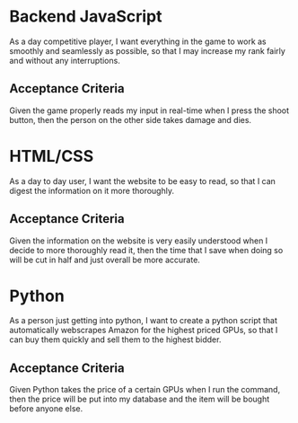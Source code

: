 # Backend JavaScript

As a day competitive player, I want everything in the game to work as smoothly and seamlessly as possible, so that I may increase my rank fairly and without any interruptions.


## Acceptance Criteria

Given the game properly reads my input in real-time when I press the shoot button, then the person on the other side takes damage and dies.


# HTML/CSS

As a day to day user, I want the website to be easy to read, so that I can digest the information on it more thoroughly.


## Acceptance Criteria

Given the information on the website is very easily understood when I decide to more thoroughly read it, then the time that I save when doing so will be cut in half and just overall be more accurate.


# Python

As a person just getting into python, I want to create a python script that automatically webscrapes Amazon for the highest priced GPUs, so that I can buy them quickly and sell them to the highest bidder.


## Acceptance Criteria

Given Python takes the price of a certain GPUs when I run the command, then the price will be put into my database and the item will be bought before anyone else.